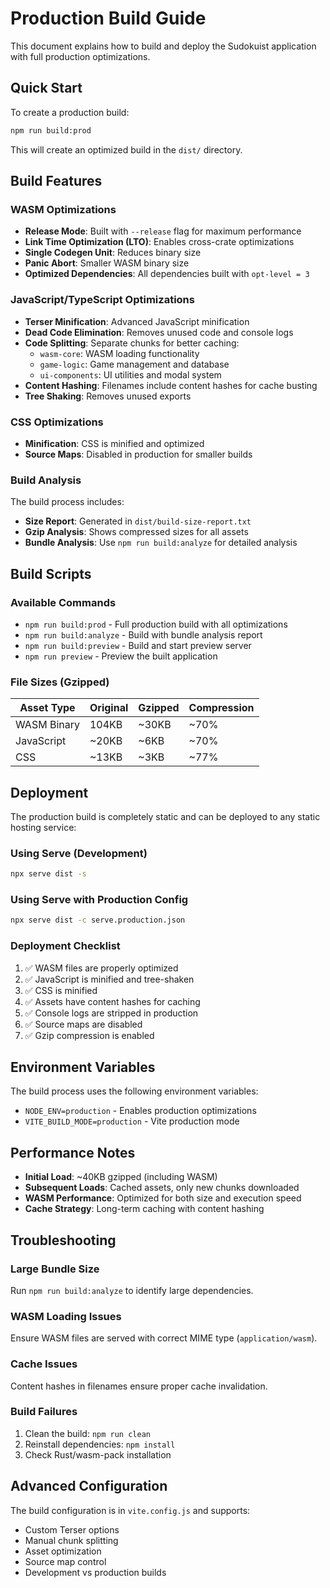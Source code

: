 # Production Build Guide

This document explains how to build and deploy the Sudokuist application with full production optimizations.

## Quick Start

To create a production build:

```bash
npm run build:prod
```

This will create an optimized build in the `dist/` directory.

## Build Features

### WASM Optimizations

- **Release Mode**: Built with `--release` flag for maximum performance
- **Link Time Optimization (LTO)**: Enables cross-crate optimizations
- **Single Codegen Unit**: Reduces binary size
- **Panic Abort**: Smaller WASM binary size
- **Optimized Dependencies**: All dependencies built with `opt-level = 3`

### JavaScript/TypeScript Optimizations

- **Terser Minification**: Advanced JavaScript minification
- **Dead Code Elimination**: Removes unused code and console logs
- **Code Splitting**: Separate chunks for better caching:
  - `wasm-core`: WASM loading functionality
  - `game-logic`: Game management and database
  - `ui-components`: UI utilities and modal system
- **Content Hashing**: Filenames include content hashes for cache busting
- **Tree Shaking**: Removes unused exports

### CSS Optimizations

- **Minification**: CSS is minified and optimized
- **Source Maps**: Disabled in production for smaller builds

### Build Analysis

The build process includes:

- **Size Report**: Generated in `dist/build-size-report.txt`
- **Gzip Analysis**: Shows compressed sizes for all assets
- **Bundle Analysis**: Use `npm run build:analyze` for detailed analysis

## Build Scripts

### Available Commands

- `npm run build:prod` - Full production build with all optimizations
- `npm run build:analyze` - Build with bundle analysis report
- `npm run build:preview` - Build and start preview server
- `npm run preview` - Preview the built application

### File Sizes (Gzipped)

| Asset Type  | Original | Gzipped | Compression |
| ----------- | -------- | ------- | ----------- |
| WASM Binary | 104KB    | ~30KB   | ~70%        |
| JavaScript  | ~20KB    | ~6KB    | ~70%        |
| CSS         | ~13KB    | ~3KB    | ~77%        |

## Deployment

The production build is completely static and can be deployed to any static hosting service:

### Using Serve (Development)

```bash
npx serve dist -s
```

### Using Serve with Production Config

```bash
npx serve dist -c serve.production.json
```

### Deployment Checklist

1. ✅ WASM files are properly optimized
2. ✅ JavaScript is minified and tree-shaken
3. ✅ CSS is minified
4. ✅ Assets have content hashes for caching
5. ✅ Console logs are stripped in production
6. ✅ Source maps are disabled
7. ✅ Gzip compression is enabled

## Environment Variables

The build process uses the following environment variables:

- `NODE_ENV=production` - Enables production optimizations
- `VITE_BUILD_MODE=production` - Vite production mode

## Performance Notes

- **Initial Load**: ~40KB gzipped (including WASM)
- **Subsequent Loads**: Cached assets, only new chunks downloaded
- **WASM Performance**: Optimized for both size and execution speed
- **Cache Strategy**: Long-term caching with content hashing

## Troubleshooting

### Large Bundle Size

Run `npm run build:analyze` to identify large dependencies.

### WASM Loading Issues

Ensure WASM files are served with correct MIME type (`application/wasm`).

### Cache Issues

Content hashes in filenames ensure proper cache invalidation.

### Build Failures

1. Clean the build: `npm run clean`
2. Reinstall dependencies: `npm install`
3. Check Rust/wasm-pack installation

## Advanced Configuration

The build configuration is in `vite.config.js` and supports:

- Custom Terser options
- Manual chunk splitting
- Asset optimization
- Source map control
- Development vs production builds
